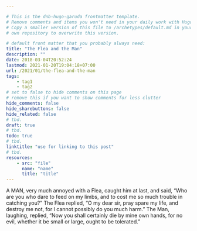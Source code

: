```yaml
---

# This is the dnb-hugo-garuda frontmatter template. 
# Remove comments and items you won't need in your daily work with Hugo.
# Copy a smaller version of this file to /archetypes/default.md in your
# own repository to overwrite this version.

# default front matter that you probably always need:
title: "The Flea and the Man"
description: ""
date: 2018-03-04T20:52:24
lastmod: 2021-01-20T19:04:18+07:00
url: /2021/01/the-flea-and-the-man
tags:
    - tag1
    - tag2
# set to false to hide comments on this page
# remove this if you want to show comments for less clutter
hide_comments: false
hide_sharebuttons: false
hide_related: false
# tbd.
draft: true
# tbd.
todo: true
# tbd.
linktitle: "use for linking to this post"
# tbd.
resources:
    - src: "file"
      name: "name"
      title: "title"
---
```

A MAN, very much annoyed with a Flea, caught him at last, and said, “Who are you who dare to feed on my limbs, and to cost me so much trouble in catching you?” The Flea replied, “O my dear sir, pray spare my life, and destroy me not, for I cannot possibly do you much harm.” The Man, laughing, replied, “Now you shall certainly die by mine own hands, for no evil, whether it be small or large, ought to be tolerated.”
